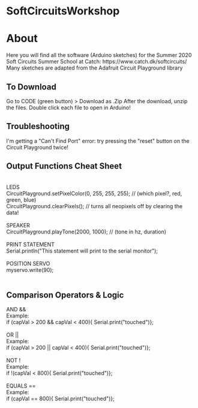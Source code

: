 # SoftCircuitsWorkshop
<h1>About</h1>
Here you will find all the software (Arduino sketches) for the Summer 2020 Soft Circuits Summer School at Catch: https://www.catch.dk/softcircuits/
Many sketches are adapted from the Adafruit Circuit Playground library

<h2>To Download</h2>
Go to CODE (green button) > Download as .Zip 
After the download, unzip the files. 
Double click each file to open in Arduino!

<h2>Troubleshooting</h2>
I'm getting a "Can't Find Port" error: try pressing the "reset" button on the Circuit Playground twice! 

<h2>Output Functions Cheat Sheet</h2>
</br>
LEDS</br>
CircuitPlayground.setPixelColor(0, 255,   255,   255); // (which pixel?, red, green, blue)</br>
CircuitPlayground.clearPixels(); // turns all neopixels off by clearing the data!</br>
</br>
SPEAKER</br>
CircuitPlayground.playTone(2000, 1000); // (tone in hz, duration)</br>
</br>
PRINT STATEMENT</br>
Serial.println("This statement will print to the serial monitor");</br>
</br>
POSITION SERVO</br>
myservo.write(90);</br>
</br>
<h2>Comparison Operators & Logic</h2>
AND && </br>
Example:</br>
if (capVal > 200 && capVal < 400){ Serial.print("touched")};</br></br>
OR || </br>
Example:</br>
if (capVal > 200 || capVal < 400){ Serial.print("touched")};</br></br>
NOT ! </br>
Example:</br>
if !(capVal < 800){ Serial.print("touched")};</br></br>
EQUALS == </br>
Example:</br>
if (capVal == 800){ Serial.print("touched")};</br></br>

